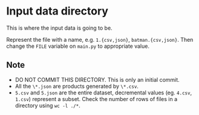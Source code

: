 # Input data directory
This is where the input data is going to be.

Represent the file with a name, e.g. `1.{csv,json}`, `batman.{csv,json}`. Then change the `FILE` variable on `main.py` to appropriate value.

## Note
* DO NOT COMMIT THIS DIRECTORY. This is only an initial commit. 
* All the `\*.json` are products generated by `\*.csv`. 
* `5.csv` and `5.json` are the entire dataset, decremental values (eg. `4.csv`, `1.csv`) represent a subset. Check the number of rows of files in a directory using `wc -l ./*`.
